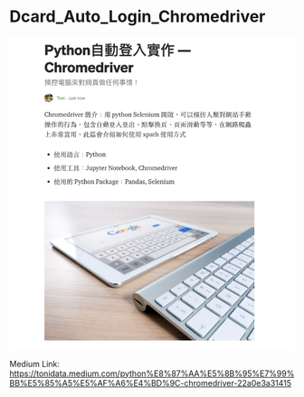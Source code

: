 # Dcard_Auto_Login_Chromedriver


<img src = "https://github.com/Tonyyengithub/Dcard_Auto_Login/blob/main/image.png" width = "600">

Medium Link: https://tonidata.medium.com/python%E8%87%AA%E5%8B%95%E7%99%BB%E5%85%A5%E5%AF%A6%E4%BD%9C-chromedriver-22a0e3a31415
